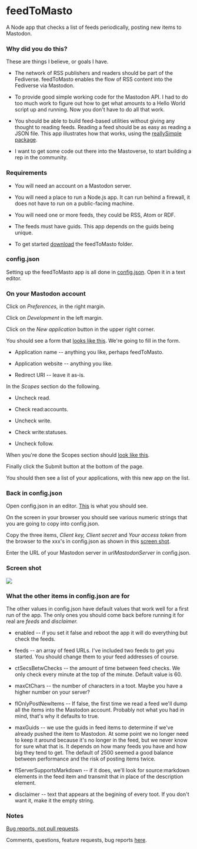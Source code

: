 # feedToMasto

A Node app that checks a list of feeds periodically, posting new items to Mastodon.

### Why did you do this?

These are things I believe, or goals I have.

* The network of RSS publishers and readers should be part of the Fediverse. feedToMasto enables the flow of RSS content into the Fediverse via Mastodon.

* To provide good simple working code for the Mastodon API. I had to do too much work to figure out how to get what amounts to a Hello World script up and running. Now you don't have to do all that work. 

* You should be able to build feed-based utilities without giving any thought to reading feeds. Reading a feed should be as easy as reading a JSON file. This app illustrates how that works, using the <a href="https://github.com/scripting/reallysimple">reallySimple package</a>. 

* I want to get some code out there into the Mastoverse, to start building a rep in the community. 

### Requirements

* You will need an account on a Mastodon server. 

* You will need a place to run a Node.js app. It can run behind a firewall, it does not have to run on a public-facing machine. 

* You will need one or more feeds, they could be RSS, Atom or RDF. 

* The feeds must have guids. This app depends on the guids being unique. 

* To get started <a href="https://github.com/scripting/feedToMasto/archive/refs/heads/main.zip">download</a> the feedToMasto folder. 

### config.json

Setting up the feedToMasto app is all done in <a href="https://github.com/scripting/feedToMasto/blob/main/config.json">config.json</a>. Open it in a text editor.

### On your Mastodon account

Click on <i>Preferences,</i> in the right margin.

Click on <i>Development</i> in the left margin.

Click on the <i>New application</i> button in the upper right corner. 

You should see a form that <a href="http://scripting.com/images/2022/12/01/newApplicationScreen.png">looks like this</a>. We're going to fill in the form. 

* Application name -- anything you like, perhaps feedToMasto.

* Application website -- anything you like.

* Redirect URI -- leave it as-is.

In the <i>Scopes</i> section do the following.

* Uncheck read.

* Check read:accounts.

* Uncheck write.

* Check write:statuses.

* Uncheck follow.

When you're done the Scopes section should <a href="http://scripting.com/images/2022/12/01/checkboxesScreen.png">look like this</a>. 

Finally click the Submit button at the bottom of the page. 

You should then see a list of your applications, with this new app on the list.

### Back in config.json

Open config.json in an editor. <a href="http://scripting.com/images/2022/12/01/configJsonScreen.png">This</a> is what you should see. 

On the screen in your browser you should see various numeric strings that you are going to copy into config.json.

Copy the three items, <i>Client key,</i> <i>Client secret</i> and <i>Your access token</i> from the browser to the xxx's in config.json as shown in this <a href="http://scripting.com/images/2022/12/01/copyFromWebToConfig.png">screen shot</a>. 

Enter the URL of your Mastodon server in <i>urlMastodonServer</i> in config.json.

### Screen shot

<img src="http://scripting.com/images/2022/12/01/arrowsOnMasto.png">

### What the other items in config.json are for

The other values in config.json have default values that work well for a first run of the app. The only ones you should come back before running it for real are <i>feeds</i> and <i>disclaimer. </i>

* enabled -- if you set it false and reboot the app it will do everything but check the feeds. 

* feeds -- an array of feed URLs. I've included two feeds to get you started. You should change them to your feed addresses of course. 

* ctSecsBetwChecks -- the amount of time between feed checks. We only check every minute at the top of the minute. Default value is 60.

* maxCtChars -- the number of characters in a toot. Maybe you have a higher number on your server?

* flOnlyPostNewItems -- If false, the first time we read a feed we'll dump all the items into the Mastodon account. Probably not what you had in mind, that's why it defaults to true. 

* maxGuids -- we use the guids in feed items to determine if we've already pushed the item to Mastodon. At some point we no longer need to keep it around because it's no longer in the feed, but we never know for sure what that is. It depends on how many feeds you have and how big they tend to get. The default of 2500 seemed a good balance between performance and the risk of posting items twice.

* flServerSupportsMarkdown -- if it does, we'll look for source:markdown elements in the feed item and transmit that in place of the description element.

* disclaimer -- text that appears at the begining of every toot. If you don't want it, make it the empty string.

### Notes

<a href="http://scripting.com/2020/05/26/194558.html?title=bugReportsNotPullRequests">Bug reports, not pull requests</a>. 

Comments, questions, feature requests, bug reports <a href="https://github.com/scripting/feedToMasto/issues">here</a>. 

